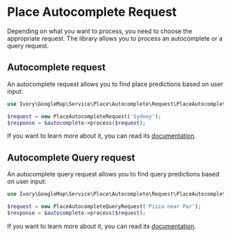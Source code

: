 # Place Autocomplete Request

Depending on what you want to process, you need to choose the appropriate request. The library allows you to process 
an autocomplete or a query request.

## Autocomplete request

An autocomplete request allows you to find place predictions based on user input:

``` php
use Ivory\GoogleMap\Service\Place\Autocomplete\Request\PlaceAutocompleteRequest;

$request = new PlaceAutocompleteRequest('Sydney');
$response = $autocomplete->process($request);
```

If you want to learn more about it, you can read its 
[documentation](/docs/service/place/autocomplete/place_autocomplete_default_request.md).

## Autocomplete Query request

An autocomplete query request allows you to find query predictions based on user input:

``` php
use Ivory\GoogleMap\Service\Place\Autocomplete\Request\PlaceAutocompleteQueryRequest;

$request = new PlaceAutocompleteQueryRequest('Pizza near Par');
$response = $autocomplete->process($request);
```

If you want to learn more about it, you can read its 
[documentation](/docs/service/place/autocomplete/place_autocomplete_query_request.md).
